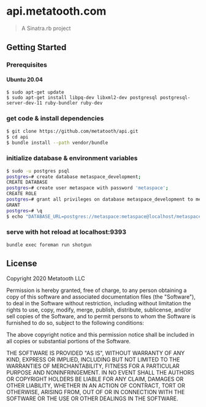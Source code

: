 # api.metatooth.com

> A Sinatra.rb project

## Getting Started

### Prerequisites

#### Ubuntu 20.04

```
$ sudo apt-get update
$ sudo apt-get install libpq-dev libxml2-dev postgresql postgresql-server-dev-11 ruby-bundler ruby-dev
```

### get code & install dependencies

``` bash
$ git clone https://github.com/metatooth/api.git
$ cd api
$ bundle install --path vendor/bundle
```

### initialize database & environment variables

``` bash
$ sudo -u postgres psql
postgres=# create database metaspace_development;
CREATE DATABASE
postgres=# create user metaspace with password 'metaspace';
CREATE ROLE
postgres=# grant all privileges on database metaspace_development to metaspace;
GRANT
postgres=# \q
$ echo "DATABASE_URL=postgres://metaspace:metaspace@localhost/metaspace_development" > .env
```

### serve with hot reload at localhost:9393
```
bundle exec foreman run shotgun
```

## License

Copyright 2020 Metatooth LLC

Permission is hereby granted, free of charge, to any person obtaining a copy of this software and associated documentation files (the "Software"), to deal in the Software without restriction, including without limitation the rights to use, copy, modify, merge, publish, distribute, sublicense, and/or sell copies of the Software, and to permit persons to whom the Software is furnished to do so, subject to the following conditions:

The above copyright notice and this permission notice shall be included in all copies or substantial portions of the Software.

THE SOFTWARE IS PROVIDED "AS IS", WITHOUT WARRANTY OF ANY KIND, EXPRESS OR IMPLIED, INCLUDING BUT NOT LIMITED TO THE WARRANTIES OF MERCHANTABILITY, FITNESS FOR A PARTICULAR PURPOSE AND NONINFRINGEMENT. IN NO EVENT SHALL THE AUTHORS OR COPYRIGHT HOLDERS BE LIABLE FOR ANY CLAIM, DAMAGES OR OTHER LIABILITY, WHETHER IN AN ACTION OF CONTRACT, TORT OR OTHERWISE, ARISING FROM, OUT OF OR IN CONNECTION WITH THE SOFTWARE OR THE USE OR OTHER DEALINGS IN THE SOFTWARE.
